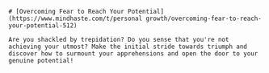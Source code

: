
    # [Overcoming Fear to Reach Your Potential](https://www.mindhaste.com/t/personal growth/overcoming-fear-to-reach-your-potential-512)

    Are you shackled by trepidation? Do you sense that you're not achieving your utmost? Make the initial stride towards triumph and discover how to surmount your apprehensions and open the door to your genuine potential!
    